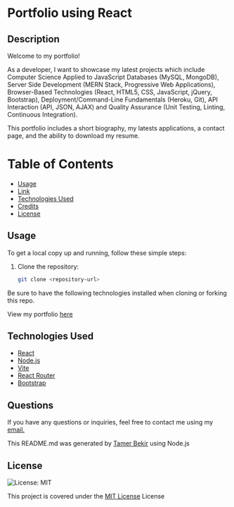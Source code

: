 # Portfolio using React

## Description 

Welcome to my portfolio! 

As a developer, I want to showcase my latest projects which include Computer Science Applied to JavaScript Databases (MySQL, MongoDB), Server Side Development (MERN Stack, Progressive Web Applications), Browser-Based Technologies (React, HTML5, CSS, JavaScript, jQuery, Bootstrap), Deployment/Command-Line Fundamentals (Heroku, Git), API Interaction (API, JSON, AJAX) and Quality Assurance (Unit Testing, Linting, Continuous Integration). 

This portfolio includes a short biography, my latests applications, a contact page, and the ability to download my resume. 

# Table of Contents
- [Usage](#usage)
- [Link](#link)
- [Technologies Used](#technologies-used)
- [Credits](#credits)
- [License](#license)


## Usage
To get a local copy up and running, follow these simple steps:

1. Clone the repository:

   ```bash
   git clone <repository-url>

Be sure to have the following technologies installed when cloning or forking this repo.

View my portfolio <a href="https://tamerbekirportfolio.netlify.app/"> here </a>  

## Technologies Used

- [React](https://reactjs.org/)
- [Node.js](https://nodejs.org/)
- [Vite](https://vitejs.dev/)
- [React Router](https://reactrouter.com/)
- [Bootstrap](https://getbootstrap.com/)


## Questions
If you have any questions or inquiries, feel free to contact me using my <a href="mailto:tamerbekir@yahoo.com">email.</a>

This README.md was generated by <a href="https://www.linkedin.com/in/tam-b-53815035/">Tamer Bekir</a> using Node.js 


## License
![License: MIT](https://img.shields.io/badge/License-MIT-yellow.svg)

This project is covered under the [MIT License](https://opensource.org/blog/license/mit) License
